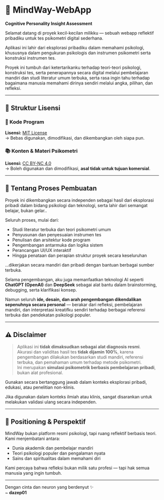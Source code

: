 # 🧠 MindWay-WebApp  
**Cognitive Personality Insight Assessment**

Selamat datang di proyek kecil-kecilan milikku — sebuah webapp reflektif pribadiku untuk tes psikometri digital sederhana. 

Aplikasi ini lahir dari eksplorasi pribadiku dalam memahami psikologi, khususnya dalam pengukuran psikologis dan instrumen psikometri serta konstruksi instrumen tes.

Proyek ini tumbuh dari ketertarikanku terhadap teori-teori psikologi, konstruksi tes, serta penerapannya secara digital melalui pembelajaran mandiri dan studi literatur umum terbuka, serta rasa ingin tahu terhadap bagaimana manusia memahami dirinya sendiri melalui angka, pilihan, dan refleksi.

---

## 📁 Struktur Lisensi

### 🔧 Kode Program  
**Lisensi:** [MIT License](LICENSE)  
→ Bebas digunakan, dimodifikasi, dan dikembangkan oleh siapa pun.

### 📚 Konten & Materi Psikometri  
**Lisensi:** [CC BY-NC 4.0](LICENSE-content.md)  
→ Boleh digunakan dan dimodifikasi, **asal tidak untuk tujuan komersial**.

---

## 🎨 Tentang Proses Pembuatan

Proyek ini dikembangkan secara independen sebagai hasil dari eksplorasi pribadi dalam bidang psikologi dan teknologi, serta lahir dari semangat belajar, bukan gelar..  

Seluruh proses, mulai dari:

- Studi literatur terbuka dan teori psikometri umum
- Penyusunan dan penyesuaian instrumen tes  
- Penulisan dan arsitektur kode program  
- Pengembangan antarmuka dan logika sistem    
- Perancangan UI/UX interaktif
- Hingga penataan dan perapian struktur proyek secara keseluruhan

...dikerjakan secara mandiri dan pribadi dengan bantuan berbagai sumber terbuka.

Selama pengembangan, aku juga memanfaatkan teknologi AI seperti **ChatGPT (OpenAI)** dan **DeepSeek** sebagai alat bantu dalam brainstorming, debugging, serta klarifikasi konsep.  

Namun seluruh **ide, desain, dan arah pengembangan dikendalikan sepenuhnya secara personal** — berakar dari refleksi, pembelajaran mandiri, dan interpretasi kreatifku sendiri terhadap berbagai referensi terbuka dan pendekatan psikologi populer.

---

## ⚠️ Disclaimer

> Aplikasi ini **tidak dimaksudkan sebagai alat diagnosis resmi**.  
> Akurasi dan validitas hasil tes **tidak dijamin 100%**, karena pengembangan dilakukan berdasarkan studi mandiri, referensi terbuka, dan pemahaman umum terhadap metode psikometri.  
> Ini merupakan **simulasi psikometrik berbasis pembelajaran pribadi**, bukan alat profesional.  

Gunakan secara bertanggung jawab dalam konteks eksplorasi pribadi, edukasi, atau penelitian non-klinis. 

Jika digunakan dalam konteks ilmiah atau klinis, sangat disarankan untuk melakukan validasi ulang secara independen.

---

## 🧭 Positioning & Perspektif

MindWay bukan platform resmi psikologi, tapi ruang reflektif berbasis teori.  
Kami menjembatani antara:

- Dunia akademik dan pembelajar mandiri  
- Teori psikologi populer dan pengalaman nyata  
- Sains dan spiritualitas dalam memahami diri

Kami percaya bahwa refleksi bukan milik satu profesi — tapi hak semua manusia yang ingin tumbuh.

---

Dengan cinta dan neuron yang berdenyut ✨  
~ **dazep01**
